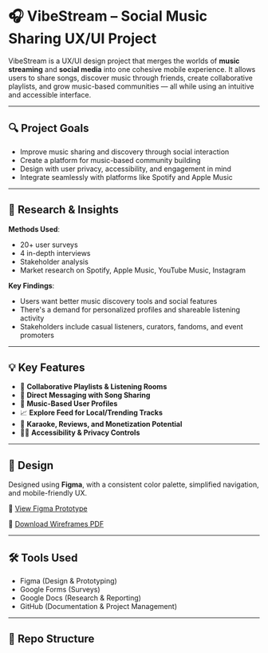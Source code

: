 # 🎧 VibeStream – Social Music Sharing UX/UI Project

VibeStream is a UX/UI design project that merges the worlds of **music streaming** and **social media** into one cohesive mobile experience. It allows users to share songs, discover music through friends, create collaborative playlists, and grow music-based communities — all while using an intuitive and accessible interface.

---

## 🔍 Project Goals

- Improve music sharing and discovery through social interaction
- Create a platform for music-based community building
- Design with user privacy, accessibility, and engagement in mind
- Integrate seamlessly with platforms like Spotify and Apple Music

---

## 🧠 Research & Insights

**Methods Used**:
- 20+ user surveys
- 4 in-depth interviews
- Stakeholder analysis
- Market research on Spotify, Apple Music, YouTube Music, Instagram

**Key Findings**:
- Users want better music discovery tools and social features
- There's a demand for personalized profiles and shareable listening activity
- Stakeholders include casual listeners, curators, fandoms, and event promoters

---

## 💡 Key Features

- 🎵 **Collaborative Playlists & Listening Rooms**
- 💬 **Direct Messaging with Song Sharing**
- 👤 **Music-Based User Profiles**
- 📈 **Explore Feed for Local/Trending Tracks**
- 🎤 **Karaoke, Reviews, and Monetization Potential**
- 🧑‍🦽 **Accessibility & Privacy Controls**

---

## 🎨 Design

Designed using **Figma**, with a consistent color palette, simplified navigation, and mobile-friendly UX.

🔗 [View Figma Prototype](https://www.figma.com/your-real-link-here)

📄 [Download Wireframes PDF](./VibeStream%20(Group%20Project%20INFO310)%20High%20Fidelity.zip)

---

## 🛠 Tools Used

- Figma (Design & Prototyping)
- Google Forms (Surveys)
- Google Docs (Research & Reporting)
- GitHub (Documentation & Project Management)

---

## 📁 Repo Structure

